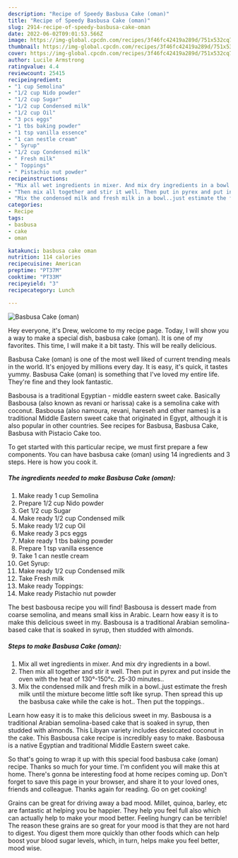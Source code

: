 ```yaml
---
description: "Recipe of Speedy Basbusa Cake (oman)"
title: "Recipe of Speedy Basbusa Cake (oman)"
slug: 2914-recipe-of-speedy-basbusa-cake-oman
date: 2022-06-02T09:01:53.566Z
image: https://img-global.cpcdn.com/recipes/3f46fc42419a289d/751x532cq70/basbusa-cake-oman-recipe-main-photo.jpg
thumbnail: https://img-global.cpcdn.com/recipes/3f46fc42419a289d/751x532cq70/basbusa-cake-oman-recipe-main-photo.jpg
cover: https://img-global.cpcdn.com/recipes/3f46fc42419a289d/751x532cq70/basbusa-cake-oman-recipe-main-photo.jpg
author: Lucile Armstrong
ratingvalue: 4.4
reviewcount: 25415
recipeingredient:
- "1 cup Semolina"
- "1/2 cup Nido powder"
- "1/2 cup Sugar"
- "1/2 cup Condensed milk"
- "1/2 cup Oil"
- "3 pcs eggs"
- "1 tbs baking powder"
- "1 tsp vanilla essence"
- "1 can nestle cream"
- " Syrup"
- "1/2 cup Condensed milk"
- " Fresh milk"
- " Toppings"
- " Pistachio nut powder"
recipeinstructions:
- "Mix all wet ingredients in mixer. And mix dry ingredients in a bowl."
- "Then mix all together and stir it well. Then put in pyrex and put inside the oven with the heat of 130°-150°c. 25-30 minutes.."
- "Mix the condensed milk and fresh milk in a bowl..just estimate the fresh milk until the mixture become little soft like syrup. Then spread this up the basbusa cake while the cake is hot.. Then put the toppings.."
categories:
- Recipe
tags:
- basbusa
- cake
- oman

katakunci: basbusa cake oman 
nutrition: 114 calories
recipecuisine: American
preptime: "PT37M"
cooktime: "PT33M"
recipeyield: "3"
recipecategory: Lunch

---
```



![Basbusa Cake (oman)](https://img-global.cpcdn.com/recipes/3f46fc42419a289d/751x532cq70/basbusa-cake-oman-recipe-main-photo.jpg)

Hey everyone, it's Drew, welcome to my recipe page. Today, I will show you a way to make a special dish, basbusa cake (oman). It is one of my favorites. This time, I will make it a bit tasty. This will be really delicious.

Basbusa Cake (oman) is one of the most well liked of current trending meals in the world. It's enjoyed by millions every day. It is easy, it's quick, it tastes yummy. Basbusa Cake (oman) is something that I've loved my entire life. They're fine and they look fantastic.

Basbousa is a traditional Egyptian - middle eastern sweet cake. Basically Basbousa (also known as revani or harissa) cake is a semolina cake with coconut. Basbousa (also namoura, revani, hareseh and other names) is a traditional Middle Eastern sweet cake that originated in Egypt, although it is also popular in other countries. See recipes for Basbusa, Basbusa Cake, Basbusa with Pistacio Cake too.


To get started with this particular recipe, we must first prepare a few components. You can have basbusa cake (oman) using 14 ingredients and 3 steps. Here is how you cook it.

<!--inarticleads1-->

##### The ingredients needed to make Basbusa Cake (oman):

1. Make ready 1 cup Semolina
1. Prepare 1/2 cup Nido powder
1. Get 1/2 cup Sugar
1. Make ready 1/2 cup Condensed milk
1. Make ready 1/2 cup Oil
1. Make ready 3 pcs eggs
1. Make ready 1 tbs baking powder
1. Prepare 1 tsp vanilla essence
1. Take 1 can nestle cream
1. Get  Syrup:
1. Make ready 1/2 cup Condensed milk
1. Take  Fresh milk
1. Make ready  Toppings:
1. Make ready  Pistachio nut powder


The best basbousa recipe you will find! Basbousa is dessert made from coarse semolina, and means small kiss in Arabic. Learn how easy it is to make this delicious sweet in my. Basbousa is a traditional Arabian semolina-based cake that is soaked in syrup, then studded with almonds. 

<!--inarticleads2-->

##### Steps to make Basbusa Cake (oman):

1. Mix all wet ingredients in mixer. And mix dry ingredients in a bowl.
1. Then mix all together and stir it well. Then put in pyrex and put inside the oven with the heat of 130°-150°c. 25-30 minutes..
1. Mix the condensed milk and fresh milk in a bowl..just estimate the fresh milk until the mixture become little soft like syrup. Then spread this up the basbusa cake while the cake is hot.. Then put the toppings..


Learn how easy it is to make this delicious sweet in my. Basbousa is a traditional Arabian semolina-based cake that is soaked in syrup, then studded with almonds. This Libyan variety includes desiccated coconut in the cake. This Basbousa cake recipe is incredibly easy to make. Basbousa is a native Egyptian and traditional Middle Eastern sweet cake. 

So that's going to wrap it up with this special food basbusa cake (oman) recipe. Thanks so much for your time. I'm confident you will make this at home. There's gonna be interesting food at home recipes coming up. Don't forget to save this page in your browser, and share it to your loved ones, friends and colleague. Thanks again for reading. Go on get cooking!

Grains can be great for driving away a bad mood. Millet, quinoa, barley, etc are fantastic at helping you be happier. They help you feel full also which can actually help to make your mood better. Feeling hungry can be terrible! The reason these grains are so great for your mood is that they are not hard to digest. You digest them more quickly than other foods which can help boost your blood sugar levels, which, in turn, helps make you feel better, mood wise.
